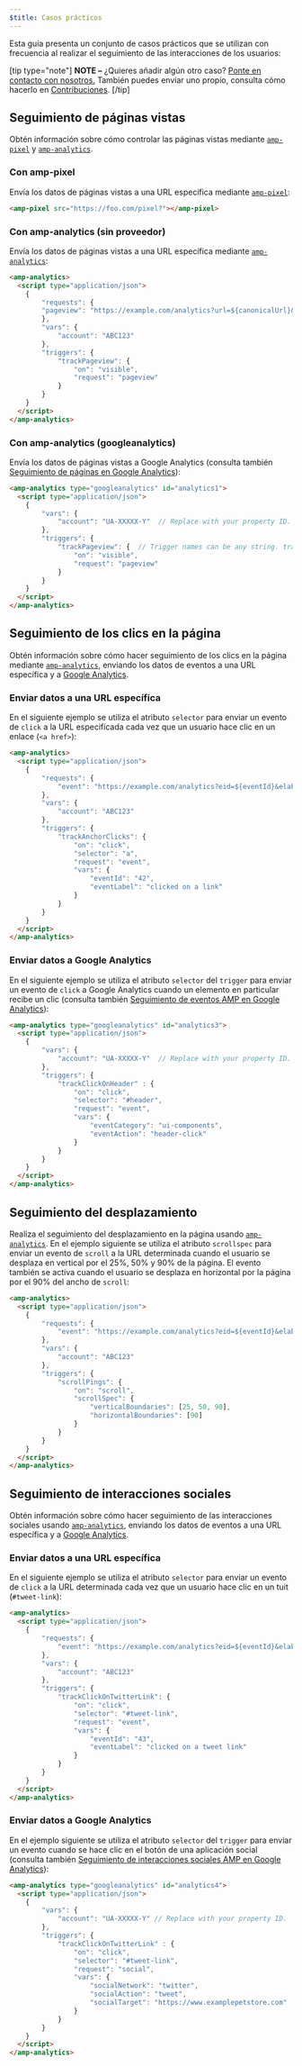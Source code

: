 ```yaml
---
$title: Casos prácticos
---
```


Esta guía presenta un conjunto de casos prácticos que se utilizan con frecuencia al realizar el seguimiento de las interacciones de los usuarios:

[tip type="note"]
**NOTE –** ¿Quieres añadir algún otro caso? [Ponte en contacto con nosotros.](https://github.com/ampproject/docs/issues/new) También puedes enviar uno propio, consulta cómo hacerlo en [Contribuciones](../../../../documentation/guides-and-tutorials/contribute/index.md).
[/tip]

## Seguimiento de páginas vistas

Obtén información sobre cómo controlar las páginas vistas mediante [`amp-pixel`](../../../../documentation/components/reference/amp-pixel.md) y [`amp-analytics`](../../../../documentation/components/reference/amp-analytics.md).

### Con amp-pixel

Envía los datos de páginas vistas a una URL específica mediante [`amp-pixel`](../../../../documentation/components/reference/amp-pixel.md):

```html
<amp-pixel src="https://foo.com/pixel?"></amp-pixel>
```

### Con amp-analytics (sin proveedor)

Envía los datos de páginas vistas a una URL específica mediante [`amp-analytics`](../../../../documentation/components/reference/amp-analytics.md):

```html
<amp-analytics>
  <script type="application/json">
    {
        "requests": {
        "pageview": "https://example.com/analytics?url=${canonicalUrl}&title=${title}&acct=${account}"
        },
        "vars": {
            "account": "ABC123"
        },
        "triggers": {
            "trackPageview": {
                "on": "visible",
                "request": "pageview"
            }
        }
    }
  </script>
</amp-analytics>
```

### Con amp-analytics (googleanalytics)

Envía los datos de páginas vistas a Google Analytics (consulta también [Seguimiento de páginas en Google Analytics](https://developers.google.com/analytics/devguides/collection/amp-analytics/#page_tracking)):

```html
<amp-analytics type="googleanalytics" id="analytics1">
  <script type="application/json">
    {
        "vars": {
            "account": "UA-XXXXX-Y"  // Replace with your property ID.
        },
        "triggers": {
            "trackPageview": {  // Trigger names can be any string. trackPageview is not a required name.
                "on": "visible",
                "request": "pageview"
            }
        }
    }
  </script>
</amp-analytics>
```

## Seguimiento de los clics en la página <a name="tracking-page-clicks"></a>

Obtén información sobre cómo hacer seguimiento de los clics en la página mediante [`amp-analytics`](../../../../documentation/components/reference/amp-analytics.md), enviando los datos de eventos a una URL específica y a [Google Analytics](https://developers.google.com/analytics/devguides/collection/amp-analytics/).

### Enviar datos a una URL específica

En el siguiente ejemplo se utiliza el atributo `selector` para enviar un evento de `click` a la URL especificada cada vez que un usuario hace clic en un enlace (`<a href>`):

```html
<amp-analytics>
  <script type="application/json">
    {
        "requests": {
            "event": "https://example.com/analytics?eid=${eventId}&elab=${eventLabel}&acct=${account}"
        },
        "vars": {
            "account": "ABC123"
        },
        "triggers": {
            "trackAnchorClicks": {
                "on": "click",
                "selector": "a",
                "request": "event",
                "vars": {
                    "eventId": "42",
                    "eventLabel": "clicked on a link"
                }
            }
        }
    }
  </script>
</amp-analytics>
```

### Enviar datos a Google Analytics

En el siguiente ejemplo se utiliza el atributo `selector` del `trigger` para enviar un evento de `click` a Google Analytics cuando un elemento en particular recibe un clic (consulta también [Seguimiento de eventos AMP en Google Analytics](https://developers.google.com/analytics/devguides/collection/amp-analytics/#event_tracking)):

```html
<amp-analytics type="googleanalytics" id="analytics3">
  <script type="application/json">
    {
        "vars": {
            "account": "UA-XXXXX-Y"  // Replace with your property ID.
        },
        "triggers": {
            "trackClickOnHeader" : {
                "on": "click",
                "selector": "#header",
                "request": "event",
                "vars": {
                    "eventCategory": "ui-components",
                    "eventAction": "header-click"
                }
            }
        }
    }
  </script>
</amp-analytics>
```

## Seguimiento del desplazamiento <a name="tracking-scrolling"></a>

Realiza el seguimiento del desplazamiento en la página usando [`amp-analytics`](../../../../documentation/components/reference/amp-analytics.md). En el ejemplo siguiente se utiliza el atributo `scrollspec` para enviar un evento de `scroll` a la URL determinada cuando el usuario se desplaza en vertical por el 25%, 50% y 90% de la página. El evento también se activa cuando el usuario se desplaza en horizontal por la página por el 90% del ancho de `scroll`:

```html
<amp-analytics>
  <script type="application/json">
    {
        "requests": {
            "event": "https://example.com/analytics?eid=${eventId}&elab=${eventLabel}&acct=${account}"
        },
        "vars": {
            "account": "ABC123"
        },
        "triggers": {
            "scrollPings": {
                "on": "scroll",
                "scrollSpec": {
                    "verticalBoundaries": [25, 50, 90],
                    "horizontalBoundaries": [90]
                }
            }
        }
    }
  </script>
</amp-analytics>
```

## Seguimiento de interacciones sociales <a name="tracking-social-interactions"></a>

Obtén información sobre cómo hacer seguimiento de las interacciones sociales usando [`amp-analytics`](../../../../documentation/components/reference/amp-analytics.md), enviando los datos de eventos a una URL específica y a [Google Analytics](https://developers.google.com/analytics/devguides/collection/amp-analytics/).

### Enviar datos a una URL específica

En el siguiente ejemplo se utiliza el atributo `selector` para enviar un evento de `click` a la URL determinada cada vez que un usuario hace clic en un tuit (`#tweet-link`):

```html
<amp-analytics>
  <script type="application/json">
    {
        "requests": {
            "event": "https://example.com/analytics?eid=${eventId}&elab=${eventLabel}&acct=${account}"
        },
        "vars": {
            "account": "ABC123"
        },
        "triggers": {
            "trackClickOnTwitterLink": {
                "on": "click",
                "selector": "#tweet-link",
                "request": "event",
                "vars": {
                    "eventId": "43",
                    "eventLabel": "clicked on a tweet link"
                }
            }
        }
    }
  </script>
</amp-analytics>
```

### Enviar datos a Google Analytics

En el ejemplo siguiente se utiliza el atributo `selector` del `trigger` para enviar un evento cuando se hace clic en el botón de una aplicación social (consulta también [Seguimiento de interacciones sociales AMP en Google Analytics](https://developers.google.com/analytics/devguides/collection/amp-analytics/#social_interactions)):

```html
<amp-analytics type="googleanalytics" id="analytics4">
  <script type="application/json">
    {
        "vars": {
            "account": "UA-XXXXX-Y" // Replace with your property ID.
        },
        "triggers": {
            "trackClickOnTwitterLink" : {
                "on": "click",
                "selector": "#tweet-link",
                "request": "social",
                "vars": {
                    "socialNetwork": "twitter",
                    "socialAction": "tweet",
                    "socialTarget": "https://www.examplepetstore.com"
                }
            }
        }
    }
  </script>
</amp-analytics>
```
